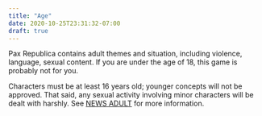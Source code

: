 ```yaml
---
title: "Age"
date: 2020-10-25T23:31:32-07:00
draft: true
---
```


Pax Republica contains adult themes and situation, including violence, language, sexual content. If you are under the age of 18, this game is probably not for you.

Characters must be at least 16 years old; younger concepts will not be approved. That said, any sexual activity involving minor characters will be dealt with harshly. See [NEWS ADULT](/policies/adult) for more information.